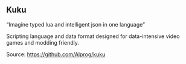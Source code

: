 ## Kuku

“Imagine typed lua and intelligent json in one language”

Scripting language and data format designed for data-intensive video games and modding friendly.

Source: https://github.com/Alprog/kuku

